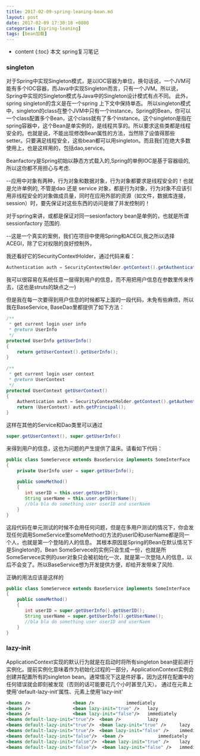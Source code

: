 ```yaml
---
title: 2017-02-09-spring-leaning-bean.md
layout: post
date: 2017-02-09 17:30:18 +0800
categories: [spring-leaning]
tags: [bean加载]
---
```

* content
{:toc}
本文 spring复习笔记


### singleton

对于Spring中实现Singleton模式，是以IOC容器为单位，换句话说，一个JVM可能有多个IOC容器，而Java中实现Singleton而言，只有一个JVM。所以说，Spring中实现的Singleton模式与Java中的Singleton设计模式有点不同。 
此外，spring singleton的含义是在一个spring 上下文中保持单态。 
所以singleton模式中，singleton的class在整个JVM中只有一个instance，Spring的Bean，你可以一个class配置多个Bean，这个class就有了多个instance。这个singleton是指在spring容器中，这个Bean是单实例的，是线程共享的。所以要求这些类都是线程安全的。也就是说，不能出现修改Bean属性的方法，当然除了设值得那些setter。只要满足线程安全，这些bean都可以用singleton。而且我们在绝大多数使用上，也是这样用的，包括dao,service。 

Beanfactory是Spring初始以静态方式载入的,Spring的单例IOC是基于容器级的,所以这你都不用担心与考虑. 

--应用中对象有两种，行为对象和数据对象，行为对象都要求是线程安全的！也就是允许单例的, 不管是dao 还是 service 对象，都是行为对象，行为对象不应该引用非线程安全的对象做成员量，同时在应用外部的资源（如文件，数据库连接，session）时，要先保证对这些东西的访问是做了并发控制的！ 

对于spring来讲，<bean scope="singleton"/>或<bean singleton="true"/>都是保证对同一sesionfactory bean是单例的，也就是所谓 sessionfactory 范围的. 

--这是一个真实的案例，我们在项目中使用Spring和ACEGI,我之所以选择ACEGI，除了它对权限的良好控制外， 

我还看好它的SecurityContextHolder，通过代码来看： 

``` java
Authentication auth = SecurityContextHolder.getContext().getAuthentication();
```

我可以很容易在系统任意一层得到用户的信息，而不用把用户信息在参数里传来传去，(这也是struts的缺点之一) 

但是我在每一次要得到用户信息的时候都写上面的一段代码，未免有些麻烦，所以我在BaseService, BaseDao里都提供了如下方法： 

``` java
/**   
 * get current login user info   
 * @return UserInfo   
 */    
protected UserInfo getUserInfo()     
{     
    return getUserContext().getUserInfo();     
}     
    
/**   
 * get current login user context   
 * @return UserContext   
 */    
protected UserContext getUserContext()     
{     
    Authentication auth = SecurityContextHolder.getContext().getAuthentication();     
    return (UserContext) auth.getPrincipal();     
}     
```


这样在其他的Service和Dao类里可以通过 

``` java
super.getUserContext(), super.getUserInfo()     
```

来得到用户的信息，这也为问题的产生提供了温床。请看如下代码： 

``` java
public class SomeServece extends BaseService implements SomeInterFace       
{     
    private UserInfo user = super.getUserInfo();     
         
    public someMethod()     
    {     
       int userID = this.user.getUserID();     
       String userName = this.user.getUserName();     
       //bla bla do something user userID and userNaem     
    }     
}         
```

这段代码在单元测试的时候不会用任何问题，但是在多用户测试的情况下，你会发现任何调用SomeService里someMethod()方法的userID和userName都是同一个人，也就是第一个登陆的人的信息。 
其根本原因是Spring的Bean在默认情况下是Singleton的，Bean SomeServece的实例只会生成一份，也就是所SomeServece实例的user对象只会被初始化一次，就是第一次登陆人的信息，以后不会变了。所以BaseService想为开发提供方便，却给开发带来了风险. 

正确的用法应该是这样的 
``` java
public class SomeServece extends BaseService implements SomeInterFace       
{        
    public someMethod()     
    {     
       int userID = super.getUserInfo().getUserID();     
       String userName = super.getUserInfo().getUserName();     
       //bla bla do something user userID and userNaem     
    }  
}  
```

### lazy-init

ApplicationContext实现的默认行为就是在启动时将所有singleton bean提前进行实例化。提前实例化意味着作为初始化过程的一部分，ApplicationContext实例会创建并配置所有的singleton bean。通常情况下这是件好事，因为这样在配置中的任何错误就会即刻被发现（否则的话可能要花几个小时甚至几天）。
通过在<beans/>元素上使用'default-lazy-init'属性、<bean />元素上使用'lazy-init'
``` xml
<beans />                <bean />            immediately  
<beans />                <bean lazy-init="true" />   lazy      
<beans />                <bean lazy-init="false"/>   immediately           
<beans default-lazy-init="true"/>  <bean />          lazy  
<beans default-lazy-init="true"/>  <bean lazy-init="true" />     lazy  
<beans default-lazy-init="true"/>  <bean lazy-init="false" />    immediately  
<beans default-lazy-init="false"/>  <bean />             immediately  
<beans default-lazy-init="false"/>  <bean lazy-init="true" />    lazy  
<beans default-lazy-init="false"/>  <bean lazy-init="false" />   immediately  
```
